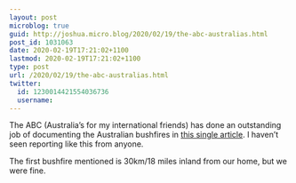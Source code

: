 ```yaml
---
layout: post
microblog: true
guid: http://joshua.micro.blog/2020/02/19/the-abc-australias.html
post_id: 1031063
date: 2020-02-19T17:21:02+1100
lastmod: 2020-02-19T17:21:02+1100
type: post
url: /2020/02/19/the-abc-australias.html
twitter:
  id: 1230014421554036736
  username: 
---
```

The ABC (Australia’s for my international friends) has done an outstanding job of documenting the Australian bushfires in [this single article](https://apple.news/AjPHVbsNtRtqXsg9JFggWEw). I haven’t seen reporting like this from anyone.

The first bushfire mentioned is 30km/18 miles inland from our home, but we were fine.
